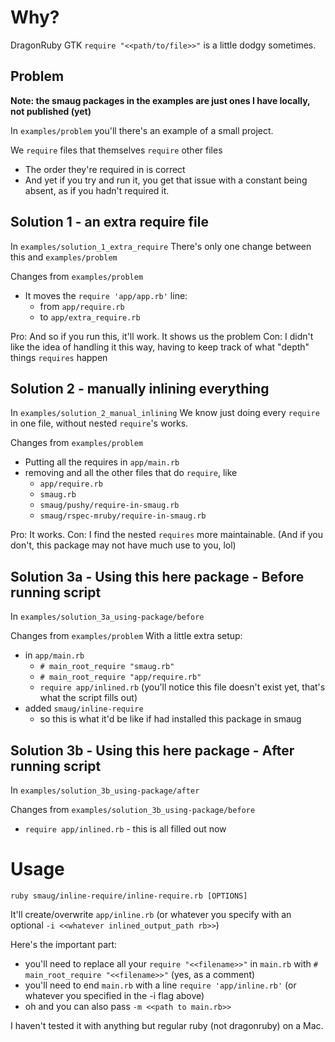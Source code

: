 # Why?
DragonRuby GTK `require "<<path/to/file>>"` is a little dodgy sometimes.

## Problem
__Note: the smaug packages in the examples are just ones I have locally, not published (yet)__

In `examples/problem` you'll there's an example of a small project.

We `require` files that themselves `require` other files

- The order they're required in is correct
- And yet if you try and run it, you get that issue with a constant being absent, as if you hadn't required it.

## Solution 1 - an extra require file
In `examples/solution_1_extra_require`
There's only one change between this and `examples/problem`

Changes from `examples/problem`
- It moves the `require 'app/app.rb'` line:
  - from `app/require.rb`
  - to `app/extra_require.rb`

Pro: And so if you run this, it'll work. It shows us the problem
Con: I didn't like the idea of handling it this way, having to keep track of what "depth" things `requires` happen

## Solution 2 - manually inlining everything
In `examples/solution_2_manual_inlining`
We know just doing every `require` in one file, without nested `require`'s works.

Changes from `examples/problem`
- Putting all the requires in `app/main.rb`
- removing and all the other files that do `require`, like
  - `app/require.rb`
  - `smaug.rb`
  - `smaug/pushy/require-in-smaug.rb`
  - `smaug/rspec-mruby/require-in-smaug.rb`

Pro: It works.
Con: I find the nested `requires` more maintainable. (And if you don't, this package may not have much use to you, lol)

## Solution 3a - Using this here package - Before running script
In `examples/solution_3a_using-package/before`

Changes from `examples/problem`
With a little extra setup:
- in `app/main.rb`
  - `# main_root_require "smaug.rb"`
  - `# main_root_require "app/require.rb"`
  - `require app/inlined.rb` (you'll notice this file doesn't exist yet, that's what the script fills out)
- added `smaug/inline-require`
  - so this is what it'd be like if had installed this package in smaug

## Solution 3b - Using this here package - After running script
In `examples/solution_3b_using-package/after`

Changes from `examples/solution_3b_using-package/before`
- `require app/inlined.rb` - this is all filled out now

# Usage
`ruby smaug/inline-require/inline-require.rb [OPTIONS]`

It'll create/overwrite `app/inline.rb` (or whatever you specify with an optional `-i <<whatever inlined_output_path rb>>`)

Here's the important part:
- you'll need to replace all your `require "<<filename>>"` in `main.rb` with `# main_root_require "<<filename>>"` (yes, as a comment)
- you'll need to end `main.rb` with a line `require 'app/inline.rb'` (or whatever you specified in the -i flag above)
- oh and you can also pass `-m <<path to main.rb>>`

I haven't tested it with anything but regular ruby (not dragonruby) on a Mac.
